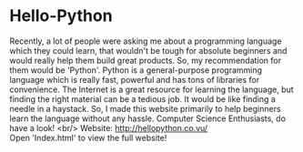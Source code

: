 # Hello-Python
Recently, a lot of people were asking me about a programming language which they could learn, that wouldn't be tough for absolute beginners and would really help them build great products. So, my recommendation for them would be 'Python'. Python is a general-purpose programming language which is really fast, powerful and has tons of libraries for convenience.  The Internet is a great resource for learning the language, but finding the right material can be a tedious job. It would be like finding a needle in a haystack. So, I made this website primarily to help beginners learn the language without any hassle.  Computer Science Enthusiasts, do have a look! &lt;br/> Website: http://hellopython.co.vu/
<br/> Open 'Index.html' to view the full website!
